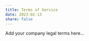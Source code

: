 ```yaml
---
title: Terms of Service
date: 2023-02-13
share: false
---
```


Add your company legal terms here...
